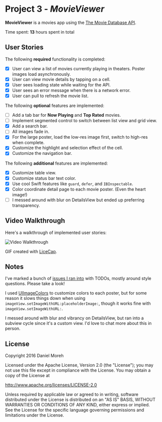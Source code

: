 # Project 3 - *MovieViewer*

**MovieViewer** is a movies app using the [The Movie Database API](http://docs.themoviedb.apiary.io/#).

Time spent: **13** hours spent in total

## User Stories

The following **required** functionality is completed:

- [x] User can view a list of movies currently playing in theaters. Poster images load asynchronously.
- [x] User can view movie details by tapping on a cell.
- [x] User sees loading state while waiting for the API.
- [x] User sees an error message when there is a network error.
- [x] User can pull to refresh the movie list.

The following **optional** features are implemented:

- [ ] Add a tab bar for **Now Playing** and **Top Rated** movies.
- [ ] Implement segmented control to switch between list view and grid view.
- [x] Add a search bar.
- [ ] All images fade in.
- [x] For the large poster, load the low-res image first, switch to high-res when complete.
- [x] Customize the highlight and selection effect of the cell.
- [x] Customize the navigation bar.

The following **additional** features are implemented:

- [x] Customize table view.
- [x] Customize status bar text color.
- [x] Use cool Swift features like `guard`, `defer`, and `IBInspectable`. 
- [x] Color coordinate detail page to each movie poster. (Even the heart image!)
- [ ] I messed around with blur on DetailsView but ended up preferring transparency.

## Video Walkthrough

Here's a walkthrough of implemented user stories:

<img src='http://i.imgur.com/hsBsqro.gif' title='Video Walkthrough' width='' alt='Video Walkthrough' />

GIF created with [LiceCap](http://www.cockos.com/licecap/).

## Notes

I've marked a bunch of [issues I ran into](https://github.com/dmoreh/MovieViewer/search?l=swift&q=todo&utf8=%E2%9C%93) with TODOs, mostly around style questions. Please take a look!

I used [UIImageColors](https://github.com/jathu/UIImageColors) to customize colors to each poster, but for some reason it slows things down when using `imageView.setImageWithURL:placeholderImage:`, though it works fine with `imageView.setImageWithURL:`. 

I messed around with blur and vibrancy on DetailsView, but ran into a subview cycle since it's a custom view. I'd love to chat more about this in person. 

## License

Copyright 2016 Daniel Moreh

Licensed under the Apache License, Version 2.0 (the "License");
you may not use this file except in compliance with the License.
You may obtain a copy of the License at

http://www.apache.org/licenses/LICENSE-2.0

Unless required by applicable law or agreed to in writing, software
distributed under the License is distributed on an "AS IS" BASIS,
WITHOUT WARRANTIES OR CONDITIONS OF ANY KIND, either express or implied.
See the License for the specific language governing permissions and
limitations under the License.
